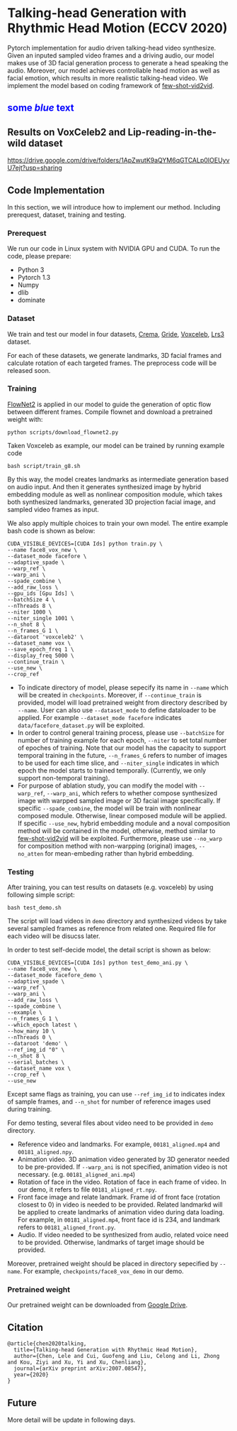 # Talking-head Generation with Rhythmic Head Motion (ECCV 2020)

Pytorch implementation for audio driven talking-head video synthesize. Given an inputed sampled video frames and a driving audio, our model makes use of 3D facial generation process to generate a head speaking the audio. Moreover, our model achieves controllable head motion as well as facial emotion, which results in more realistic talking-head video. We implement the model based on coding framework of [few-shot-vid2vid](https://github.com/NVlabs/few-shot-vid2vid).
## <span style="color:blue">some *blue* text</span>
## Results on VoxCeleb2 and Lip-reading-in-the-wild dataset
https://drive.google.com/drive/folders/1ApZwutK9aQYM6qGTCALp0IOEUyvU7ejt?usp=sharing

## Code Implementation

In this section, we will introduce how to implement our method. Including prerequest, dataset, training and testing.

### Prerequest

We run our code in Linux system with NVIDIA GPU and CUDA. To run the code, please prepare:

- Python 3
- Pytorch 1.3
- Numpy
- dlib
- dominate

### Dataset

We train and test our model in four datasets, [Crema](https://github.com/CheyneyComputerScience/CREMA-D), [Gride](https://www.grid.ac/downloads), [Voxceleb](http://www.robots.ox.ac.uk/~vgg/data/voxceleb/), [Lrs3](http://www.robots.ox.ac.uk/~vgg/data/lip_reading/lrs3.html) dataset.

For each of these datasets, we generate landmarks, 3D facial frames and calculate rotation of each targeted frames. The preprocess code will be released soon.

###  Training

[FlowNet2](https://github.com/NVIDIA/flownet2-pytorch) is applied in our model to guide the generation of optic flow between different frames. Compile flownet and download a pretrained weight with:

```
python scripts/download_flownet2.py
```

Taken Voxceleb as example, our model can be trained by running example code 

```
bash script/train_g8.sh
```

By this way, the model creates landmarks as intermediate generation based on audio input. And then it generates synthesized image by hybrid embedding module as well as nonlinear composition module, which takes both synthesized landmarks, generated 3D projection facial image, and sampled video frames as input.

We also apply multiple choices to train your own model. The entire example bash code is shown as below:

```
CUDA_VISIBLE_DEVICES=[CUDA Ids] python train.py \
--name face8_vox_new \
--dataset_mode facefore \
--adaptive_spade \
--warp_ref \
--warp_ani \
--spade_combine \
--add_raw_loss \
--gpu_ids [Gpu Ids] \
--batchSize 4 \
--nThreads 8 \
--niter 1000 \
--niter_single 1001 \
--n_shot 8 \
--n_frames_G 1 \
--dataroot 'voxceleb2' \
--dataset_name vox \
--save_epoch_freq 1 \
--display_freq 5000 \
--continue_train \
--use_new \
--crop_ref
```

- To indicate directory of model, please sepecify its name in `--name` which will be created in `checkpoints`. Moreover, if `--continue_train` is provided, model will load pretrained weight from directory described by `--name`. User can also use `--dataset_mode` to define dataloader to be applied. For example `--dataset_mode facefore` indicates `data/facefore_dataset.py` will be exploited.
- In order to control general training process, please use `--batchSize` for number of training example for each epoch, `--niter` to set total number of epoches of training. Note that our model has the capacity to support temporal training in the future, `--n_frames_G` refers to number of images to be used for each time slice, and `--niter_single` indicates in which epoch the model starts to trained temporally. (Currently, we only support non-temporal training).
- For purpose of ablation study, you can modify the model with `--warp_ref`, `--warp_ani`, which refers to whether compose synthesized image with warpped sampled image or 3D facial image specifically. If specific `--spade_combine`, the model will be train with nonlinear composed module. Otherwise, linear composed module will be applied. If specific `--use_new`, hybrid embedding module and a noval composition method will be contained in the model, otherwise, method similar to [few-shot-vid2vid](https://github.com/NVlabs/few-shot-vid2vid) will be exploited. Furthermore, please use `--no_warp` for composition method with non-warpping (original) images, `--no_atten` for mean-embeding rather than hybrid embedding.

### Testing

After training, you can test results on datasets (e.g. voxceleb) by using following simple script:

```
bash test_demo.sh
```

The script will load videos in `demo` directory and synthesized videos by take several sampled frames as reference from related one. Required file for each video will be disucss later.

In order to test self-decide model, the detail script is shown as below:

```
CUDA_VISIBLE_DEVICES=[CUDA Ids] python test_demo_ani.py \
--name face8_vox_new \
--dataset_mode facefore_demo \
--adaptive_spade \
--warp_ref \
--warp_ani \
--add_raw_loss \
--spade_combine \
--example \
--n_frames_G 1 \
--which_epoch latest \
--how_many 10 \
--nThreads 0 \
--dataroot 'demo' \
--ref_img_id "0" \
--n_shot 8 \
--serial_batches \
--dataset_name vox \
--crop_ref \
--use_new
```

Except same flags as training, you can use `--ref_img_id` to indicates index of sample frames, and `--n_shot` for number of reference images used during training.

For demo testing, several files about video need to be provided in `demo` directory.

- Reference video and landmarks. For example, `00181_aligned.mp4` and `00181_aligned.npy`. 
- Animation video. 3D animation video generated by 3D generator needed to be pre-provided. If `--warp_ani` is not specified, animation video is not necessary. (e.g. `00181_aligned_ani.mp4`)
- Rotation of face in the video. Rotation of face in each frame of video. In our demo, it refers to file `00181_aligned_rt.npy`.
- Front face image and relate landmark. Frame id of front face (rotation closest to 0) in video is needed to be provided. Related landmarkd will be applied to create landmarks of animation video during data loading. For example, in `00181_aligned.mp4`, front face id is 234, and landmark refers to `00181_aligned_front.py`. 
- Audio. If video needed to be synthesized from audio, related voice need to be provided. Otherwise, landmarks of target image should be provided.

Moreover, pretrained weight should be placed in directory sepecified by `--name`. For example, `checkpoints/face8_vox_demo` in our demo.

### Pretrained weight

Our pretrained weight can be downloaded from [Google Drive](https://drive.google.com/drive/folders/1JbQhnNyHBbYtikg5S_B5oS_vk81j3oPT?usp=sharing/).

## Citation

    @article{chen2020talking,
      title={Talking-head Generation with Rhythmic Head Motion},
      author={Chen, Lele and Cui, Guofeng and Liu, Celong and Li, Zhong and Kou, Ziyi and Xu, Yi and Xu, Chenliang},
      journal={arXiv preprint arXiv:2007.08547},
      year={2020}
    }

## Future

More detail will be update in following days.
